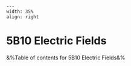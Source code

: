 
```{figure} /figures/busy.png
---
width: 35%
align: right
```
# 5B10 Electric Fields

&%Table of contents for 5B10 Electric Fields&%